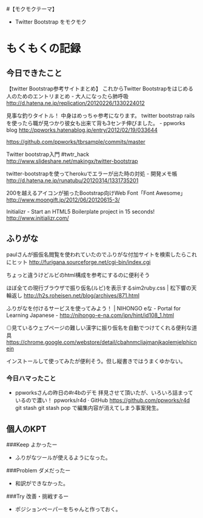 #【モクモクテーマ】
* Twitter Bootstrap をモクモク

# もくもくの記録
## 今日できたこと
【twitter Bootstrap参考サイトまとめ】
これからTwitter Bootstrapをはじめる人のためのエントリまとめ - 大人になったら肺呼吸
http://d.hatena.ne.jp/replication/20120226/1330224012

見事な釣りタイトル！ 中身はめっちゃ参考になります。
twitter bootstrap railsを使ったら職が見つかり彼女も出来て背も3センチ伸びました。 - ppworks blog
http://ppworks.hatenablog.jp/entry/2012/02/19/033644

https://github.com/ppworks/tbrsample/commits/master

Twitter bootstrap入門 #twtr_hack
http://www.slideshare.net/makingx/twitter-bootstrap

twitter-bootstrapを使ってherokuでエラーが出た時の対処 - 開発メモ帳
http://d.hatena.ne.jp/runatubu/20120314/1331735201

200を越えるアイコンが揃ったBootstrap向けWeb Font「Font Awesome」
http://www.moongift.jp/2012/06/20120615-3/

Initializr - Start an HTML5 Boilerplate project in 15 seconds!
http://www.initializr.com/


## ふりがな
paulさんが振仮名閲覧を使われていたのでふりがな付加サイトを検索したらこれにヒット
http://furigana.sourceforge.net/cgi-bin/index.cgi

ちょっと違うけどルビのhtml構成を参考にするのに便利そう

ほぼ全ての現行ブラウザで振り仮名(ルビ)を表示するsim2ruby.css | 松下響の天輪返し
http://h2s.roheisen.net/blog/archives/871.html

ふりがなを付けるサービスを使ってみよう！ | NIHONGO eな - Portal for Learning Japanese -
http://nihongo-e-na.com/jpn/hint/id108_1.html

◎見ているウェプページの難しい漢字に振り仮名を自動でつけてくれる便利な道具
https://chrome.google.com/webstore/detail/cbahnmcliajmanjkaolemjelphicnein

インストールして使ってみたが便利そう。但し縦書きではうまくゆかない。

### 今日ハマったこと
* ppworksさんの昨日の#r4bのデモ
拝見させて頂いたが、いろいろ詰まっているので濃い！
ppworks/r4d · GitHub
https://github.com/ppworks/r4d
git stash git stash pop で編集内容が消えてしまう事案発生。


## 個人のKPT
###Keep よかったー
* ふりがなツールが使えるようになった。

###Problem ダメだったー
* 和訳ができなかった。

###Try 改善・挑戦するー
* ポジションペーパーをちゃんと作っておく。

